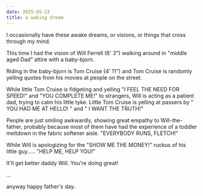```yaml
---
date: 2025-05-23
title: a waking dream
---
```



I occasionally have these awake dreams, or visions, or things that cross through my mind.

This time I had the vision of Will Ferrell (6' 3") walking around in "middle aged Dad" attire with a baby-bjorn. 

Riding in the baby-bjorn is Tom Cruise (4' 11") and Tom Cruise is randomly yelling quotes from his movies at people on the street. 

While little Tom Cruise is fidgeting and yelling "I FEEL THE NEED FOR SPEED!" and "YOU COMPLETE ME!" to strangers, Will is acting as a patient dad, trying to calm his little tyke. Little Tom Cruise is yelling at passers by " YOU HAD ME AT HELLO! " and " I WANT THE TRUTH!" 

People are just smiling awkwardly, showing great empathy to Will-the-father, probably because most of them have had the experience of a toddler meltdown in the fabric softener aisle. "EVERYBODY RUNS, FLETCH!"

While Will is apologizing for the "SHOW ME THE MONEY!" ruckus of his little guy..... "HELP ME, HELP YOU!"


It'll get better daddy Will. You're doing great!

...

anyway happy father's day.

